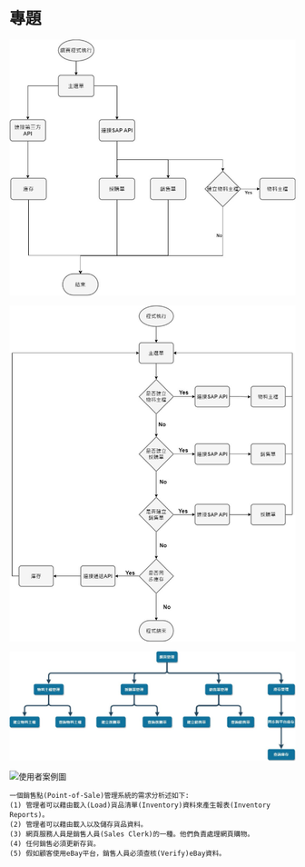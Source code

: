 # 專題

![](流程圖.jpg "流程圖")

![](新流程圖.jpg "新流程圖")

![](功能流程圖.jpg "功能流程圖")

![](使1用者案例.jpg "使用者案例圖")

```
一個銷售點(Point-of-Sale)管理系統的需求分析述如下:
(1) 管理者可以藉由載入(Load)貨品清單(Inventory)資料來產生報表(Inventory Reports)。
(2) 管理者可以藉由載入以及儲存貨品資料。
(3) 網頁服務人員是銷售人員(Sales Clerk)的一種。他們負責處理網頁購物。
(4) 任何銷售必須更新存貨。
(5) 假如顧客使用eBay平台，銷售人員必須查核(Verify)eBay資料。
```
